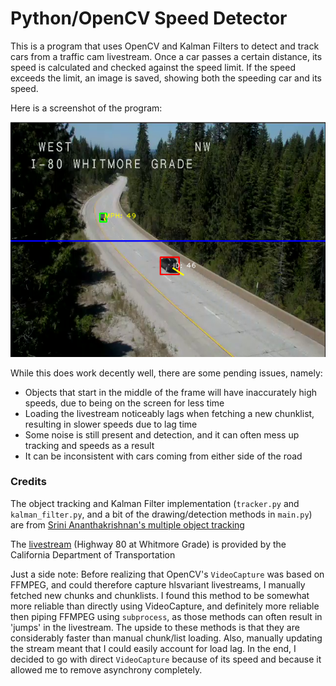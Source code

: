 # Python/OpenCV Speed Detector #

This is a program that uses OpenCV and Kalman Filters to detect and track cars from a traffic cam livestream. Once a car passes a certain distance, its speed is calculated and checked against the speed limit. If the speed exceeds the limit, an image is saved, showing both the speeding car and its speed.

Here is a screenshot of the program:

![Screenshot](./images/example.png)

While this does work decently well, there are some pending issues, namely:
* Objects that start in the middle of the frame will have inaccurately high speeds, due to being on the screen for less time
* Loading the livestream noticeably lags when fetching a new chunklist, resulting in slower speeds due to lag time
* Some noise is still present and detection, and it can often mess up tracking and speeds as a result
* It can be inconsistent with cars coming from either side of the road

### Credits ###

The object tracking and Kalman Filter implementation (`tracker.py` and `kalman_filter.py`, and a bit of the drawing/detection methods in `main.py`) are from [Srini Ananthakrishnan's multiple object tracking](https://github.com/srianant/kalman_filter_multi_object_tracking)

The [livestream](http://dot.ca.gov/d3/cameras.html) (Highway 80 at Whitmore Grade) is provided by the California Department of Transportation


Just a side note: Before realizing that OpenCV's `VideoCapture` was based on FFMPEG, and could therefore capture hlsvariant livestreams, I manually fetched new chunks and chunklists. I found this method to be somewhat more reliable than directly using VideoCapture, and definitely more reliable then piping FFMPEG using `subprocess`, as those methods can often result in 'jumps' in the livestream. The upside to these methods is that they are considerably faster than manual chunk/list loading. Also, manually updating the stream meant that I could easily account for load lag. In the end, I decided to go with direct `VideoCapture` because of its speed and because it allowed me to remove asynchrony completely.